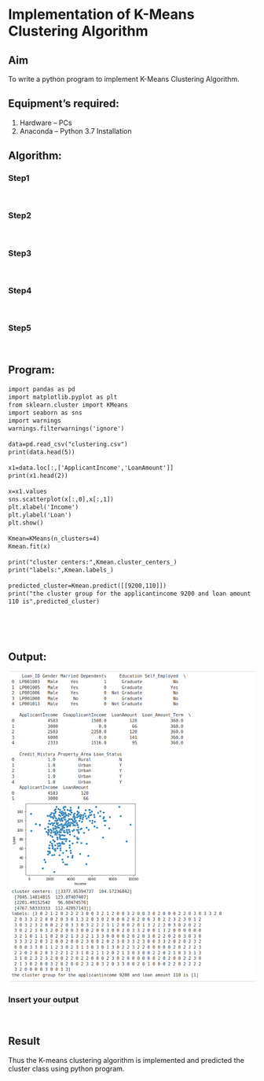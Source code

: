 # Implementation of K-Means Clustering Algorithm
## Aim
To write a python program to implement K-Means Clustering Algorithm.
## Equipment’s required:
1.	Hardware – PCs
2.	Anaconda – Python 3.7 Installation

## Algorithm:

### Step1
<br>

### Step2
<br>

### Step3
<br>

### Step4
<br>

### Step5
<br>

## Program:
```
import pandas as pd
import matplotlib.pyplot as plt
from sklearn.cluster import KMeans
import seaborn as sns
import warnings
warnings.filterwarnings('ignore')

data=pd.read_csv("clustering.csv")
print(data.head(5))

x1=data.loc[:,['ApplicantIncome','LoanAmount']]
print(x1.head(2))

x=x1.values
sns.scatterplot(x[:,0],x[:,1])
plt.xlabel('Income')
plt.ylabel('Loan')
plt.show()

Kmean=KMeans(n_clusters=4)
Kmean.fit(x)

print("cluster centers:",Kmean.cluster_centers_)
print("labels:",Kmean.labels_)

predicted_cluster=Kmean.predict([[9200,110]])
print("the cluster group for the applicantincome 9200 and loan amount 110 is",predicted_cluster)





```
## Output:
![MODEL](/OP.png)

### Insert your output

<br>

## Result
Thus the K-means clustering algorithm is implemented and predicted the cluster class using python program.